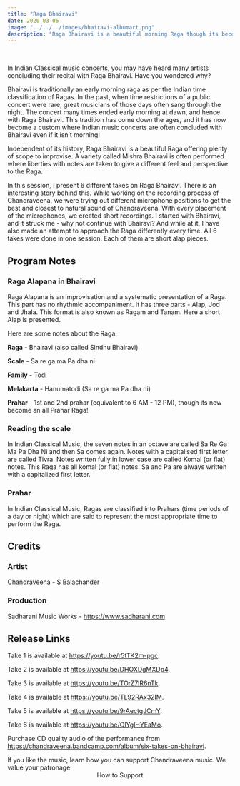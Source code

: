 ```yaml
---
title: "Raga Bhairavi"
date: 2020-03-06
image: "../../../images/bhairavi-albumart.png"
description: "Raga Bhairavi is a beautiful morning Raga though its become now a custom to end a concert with Raga Bhairavi at any time of day or night. Mishra Bhairavi is a popular variety in which notes other than the scale are taken, and a different perspective to the Raga is given."
---
```


<you-tube videoid="r5tTK2m-pgc"></you-tube>
<br>

In Indian Classical music concerts, you may have heard many artists concluding their recital with Raga Bhairavi. Have you wondered why?

Bhairavi is traditionally an early morning raga as per the Indian time classification of Ragas. In the past, when time restrictions of a public concert were rare, great musicians of those days often sang through the night. The concert many times ended early morning at dawn, and hence with Raga Bhairavi. This tradition has come down the ages, and it has now become a custom where Indian music concerts are often concluded with Bhairavi even if it isn’t morning!

Independent of its history, Raga Bhairavi is a beautiful Raga offering plenty of scope to improvise. A variety called Mishra Bhairavi is often performed where liberties with notes are taken to give a different feel and perspective to the Raga.

In this session, I present 6 different takes on Raga Bhairavi. There is an interesting story behind this. While working on the recording process of Chandraveena, we were trying out different microphone positions to get the best and closest to natural sound of Chandraveena. With every placement of the microphones, we created short recordings. I started with Bhairavi, and it struck me - why not continue with Bhairavi? And while at it, I have also made an attempt to approach the Raga differently every time. All 6 takes were done in one session. Each of them are short alap pieces.

## Program Notes

### Raga Alapana in Bhairavi
Raga Alapana is an improvisation and a systematic presentation of a Raga. This part has no rhythmic accompaniment. It has three parts - Alap, Jod and Jhala. This format is also known as Ragam and Tanam. Here a short Alap is presented.

Here are some notes about the Raga.

**Raga** - Bhairavi (also called Sindhu Bhairavi)

**Scale** - Sa re ga ma Pa dha ni

**Family** - Todi

**Melakarta** - Hanumatodi (Sa re ga ma Pa dha ni)

**Prahar** - 1st and 2nd prahar (equivalent to 6 AM - 12 PM), though its now become an all Prahar Raga!

### Reading the scale
In Indian Classical Music, the seven notes in an octave are called Sa Re Ga Ma Pa Dha Ni and then Sa comes again. Notes with a capitalised first letter are called Tivra. Notes written fully in lower case are called Komal (or flat) notes. This Raga has all komal (or flat) notes. Sa and Pa are always written with a capitalized first letter.

### Prahar
In Indian Classical Music, Ragas are classified into Prahars (time periods of a day or night) which are said to represent the most appropriate time to perform the Raga.

## Credits
### Artist
Chandraveena - S Balachander

### Production
Sadharani Music Works - https://www.sadharani.com

## Release Links

Take 1 is available at https://youtu.be/r5tTK2m-pgc.

Take 2 is available at https://youtu.be/DHOXDgMXDp4.

Take 3 is available at https://youtu.be/TOrZ7lR6nTk.

Take 4 is available at https://youtu.be/TL92RAx32IM.

Take 5 is available at https://youtu.be/9rAectgJCmY.

Take 6 is available at https://youtu.be/OlYglHYEaMo.

Purchase CD quality audio of the performance from https://chandraveena.bandcamp.com/album/six-takes-on-bhairavi.

<notice-box>
If you like the music, learn how you can support Chandraveena music. We value your patronage.
<div style="text-align:center">
<my-button to="/support/">How to Support</my-button>
</div>
</notice-box>
